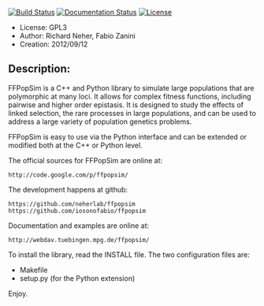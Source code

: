 [![Build Status](https://travis-ci.org/iosonofabio/ffpopsim.svg?branch=master)](https://travis-ci.org/iosonofabio/ffpopsim)
[![Documentation Status](https://readthedocs.org/projects/ffpopsim/badge/?version=latest)](https://readthedocs.org/projects/ffpopsim/?badge=latest)
[![License](https://img.shields.io/badge/license-GPL3-blue.svg)](http://www.gnu.org/copyleft/gpl.html)

* License:	GPL3
* Author:	Richard Neher, Fabio Zanini
* Creation:	2012/09/12

Description:
------------
FFPopSim is a C++ and Python library to simulate large populations that are polymorphic at many loci. It allows for complex fitness functions, including pairwise and higher order epistasis. It is designed to study the effects of linked selection, the rare processes in large populations, and can be used to address a large variety of population genetics problems.

FFPopSim is easy to use via the Python interface and can be extended or modified both at the C++ or Python level.

The official sources for FFPopSim are online at:

	http://code.google.com/p/ffpopsim/

The development happens at github:

	https://github.com/neherlab/ffpopsim
	https://github.com/iosonofabio/ffpopsim

Documentation and examples are online at:

	http://webdav.tuebingen.mpg.de/ffpopsim/

To install the library, read the INSTALL file.
The two configuration files are:

- Makefile
- setup.py (for the Python extension)

Enjoy.
